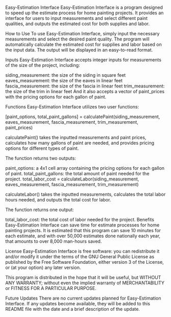 Easy-Estimation Interface
Easy-Estimation Interface is a program designed to speed up the estimate process for home painting projects. It provides an interface for users to input measurements and select different paint qualities, and outputs the estimated cost for both supplies and labor.

How to Use
To use Easy-Estimation Interface, simply input the necessary measurements and select the desired paint quality. The program will automatically calculate the estimated cost for supplies and labor based on the input data. The output will be displayed in an easy-to-read format.

Inputs
Easy-Estimation Interface accepts integer inputs for measurements of the size of the project, including:

siding_measurement: the size of the siding in square feet
eaves_measurement: the size of the eaves in linear feet
fascia_measurement: the size of the fascia in linear feet
trim_measurement: the size of the trim in linear feet
And it also accepts a vector of paint_prices with the pricing options for each gallon of paint.

Functions
Easy-Estimation Interface utilizes two user functions:

[paint_options, total_paint_gallons] = calculatePaint(siding_measurement, eaves_measurement, fascia_measurement, trim_measurement, paint_prices)

calculatePaint() takes the inputted measurements and paint prices, calculates how many gallons of paint are needed, and provides pricing options for different types of paint.

The function returns two outputs:

paint_options: a 4x1 cell array containing the pricing options for each gallon of paint.
total_paint_gallons: the total amount of paint needed for the project.
total_labor_cost = calculateLabor(siding_measurement, eaves_measurement, fascia_measurement, trim_measurement)

calculateLabor() takes the inputted measurements, calculates the total labor hours needed, and outputs the total cost for labor.

The function returns one output:

total_labor_cost: the total cost of labor needed for the project.
Benefits
Easy-Estimation Interface can save time for estimate processes for home painting projects. It is estimated that this program can save 10 minutes for each estimate, and with over 50,000 estimates done nationally each year, that amounts to over 8,000 man-hours saved.

License
Easy-Estimation Interface is free software: you can redistribute it and/or modify it under the terms of the GNU General Public License as published by the Free Software Foundation, either version 3 of the License, or (at your option) any later version.

This program is distributed in the hope that it will be useful, but WITHOUT ANY WARRANTY; without even the implied warranty of MERCHANTABILITY or FITNESS FOR A PARTICULAR PURPOSE.

Future Updates
There are no current updates planned for Easy-Estimation Interface. If any updates become available, they will be added to this README file with the date and a brief description of the update.
